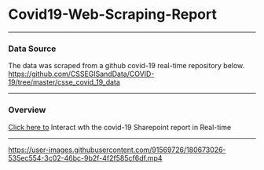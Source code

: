 # Covid19-Web-Scraping-Report
________
### Data Source
The data was scraped from a github covid-19 real-time repository below.
https://github.com/CSSEGISandData/COVID-19/tree/master/csse_covid_19_data
_______
### Overview
[Click here to](https://fabulousnani-my.sharepoint.com/:x:/g/personal/chinedu_fabulousnani_onmicrosoft_com/EbDv5VHPmQtHrnTTiT7KRD0B6rQ9vsBSvKO23V6kXrp11Q?e=J0Eadl) Interact wth the covid-19 Sharepoint report in Real-time 
____________
https://user-images.githubusercontent.com/91569726/180673026-535ec554-3c02-46bc-9b2f-4f2f585cf6df.mp4


